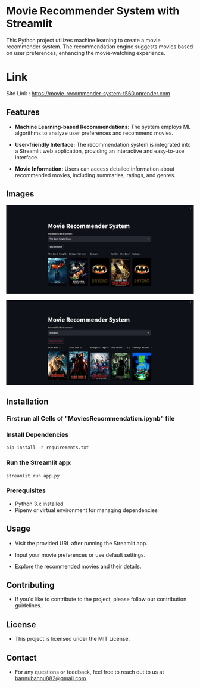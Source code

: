# Movie Recommender System with Streamlit

This Python project utilizes machine learning to create a movie recommender system. The recommendation engine suggests movies based on user preferences, enhancing the movie-watching experience.

# Link
Site Link : https://movie-recommender-system-t560.onrender.com

## Features

- **Machine Learning-based Recommendations:** The system employs ML algorithms to analyze user preferences and recommend movies.

- **User-friendly Interface:** The recommendation system is integrated into a Streamlit web application, providing an interactive and easy-to-use interface.

- **Movie Information:** Users can access detailed information about recommended movies, including summaries, ratings, and genres.

## Images

![App Screenshot](image/img1.png)

![App Screenshot](image/img2.png)


## Installation
  ### First run all Cells of "MoviesRecommendation.ipynb" file  
  ### Install Dependencies
    pip install -r requirements.txt
  ### Run the Streamlit app:
    streamlit run app.py



### Prerequisites

- Python 3.x installed
- Pipenv or virtual environment for managing dependencies

## Usage
  * Visit the provided URL after running the Streamlit app.

  * Input your movie preferences or use default settings.

  * Explore the recommended movies and their details.

## Contributing
  * If you'd like to contribute to the project, please follow our contribution guidelines.

## License
  * This project is licensed under the MIT License.

## Contact
  * For any questions or feedback, feel free to reach out to us at bannubannu882@gmail.com.

